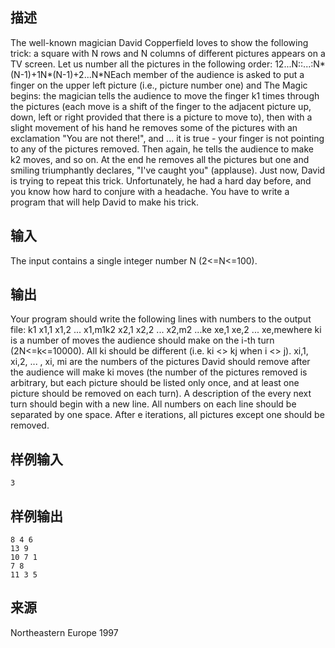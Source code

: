 ## 描述


The well-known magician David Copperfield loves to show the following trick: a square with N rows and N columns of different pictures appears on a TV screen. Let us number all the pictures in the following order: 12...N::...:N*(N-1)+1N*(N-1)+2...N*NEach member of the audience is asked to put a finger on the upper left picture (i.e., picture number one) and The Magic begins: the magician tells the audience to move the finger k1 times through the pictures (each move is a shift of the finger to the adjacent picture up, down, left or right provided that there is a picture to move to), then with a slight movement of his hand he removes some of the pictures with an exclamation "You are not there!", and ... it is true - your finger is not pointing to any of the pictures removed. Then again, he tells the audience to make k2 moves, and so on. At the end he removes all the pictures but one and smiling triumphantly declares, "I've caught you" (applause). Just now, David is trying to repeat this trick. Unfortunately, he had a hard day before, and you know how hard to conjure with a headache. You have to write a program that will help David to make his trick. 

## 输入


The input contains a single integer number N (2<=N<=100). 

## 输出


Your program should write the following lines with numbers to the output file: k1 x1,1 x1,2 ... x1,m1k2 x2,1 x2,2 ... x2,m2   ...ke xe,1 xe,2 ... xe,mewhere ki is a number of moves the audience should make on the i-th turn (2N<=k<=10000). All ki should be different (i.e. ki <> kj when i <> j). xi,1, xi,2, ... , xi, mi are the numbers of the pictures David should remove after the audience will make ki moves (the number of the pictures removed is arbitrary, but each picture should be listed only once, and at least one picture should be removed on each turn). A description of the every next turn should begin with a new line. All numbers on each line should be separated by one space. After e iterations, all pictures except one should be removed. 

## 样例输入


```
3

```


## 样例输出


```
8 4 6
13 9
10 7 1
7 8
11 3 5

```


## 来源


Northeastern Europe 1997

